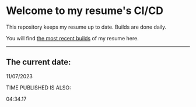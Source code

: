 # Welcome to my resume's CI/CD
This repository keeps my resume up to date. Builds are done daily.
  
You will find [the most recent builds](output/) of my resume here.
* * *
 
## The current date:  
 11/07/2023 
   
  
  
 TIME PUBLISHED IS ALSO: 
  
 04:34.17 
  
  
